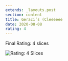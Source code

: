```yaml
---
extends: _layouts.post
section: content
title: Geraci’s (Cleeeeee
date: 2020-08-08
rating: 4
---
```


Final Rating: 4 slices

![Rating: 4 Slices](/assets/img/pizza4_sm.jpg)